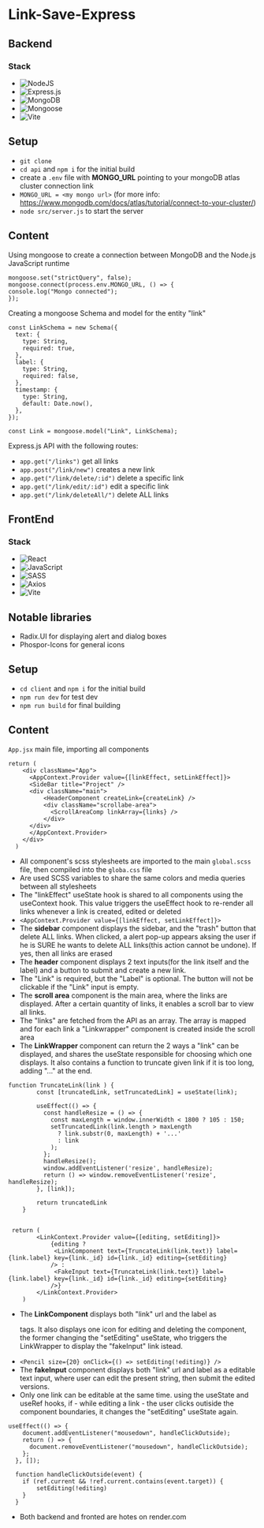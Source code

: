 # Link-Save-Express

## Backend

### Stack
- ![NodeJS](https://img.shields.io/badge/node.js-6DA55F?style=for-the-badge&logo=node.js&logoColor=white)
- ![Express.js](https://img.shields.io/badge/express.js-%23404d59.svg?style=for-the-badge&logo=express&logoColor=%2361DAFB)
- ![MongoDB](https://img.shields.io/badge/MongoDB-%234ea94b.svg?style=for-the-badge&logo=mongodb&logoColor=white)
- ![Mongoose](https://img.shields.io/badge/Mongoose-860000?style=for-the-badge&logo=mongodb&logoColor=white)
- ![Vite](https://img.shields.io/badge/vite-%23646CFF.svg?style=for-the-badge&logo=vite&logoColor=white)


## Setup
- ``git clone`` 
- ``cd api`` and ``npm i`` for the initial build
- create a  ``.env`` file with **MONGO_URL** pointing to your mongoDB atlas cluster connection link
- ``MONGO_URL = <my mongo url>`` (for more info: https://www.mongodb.com/docs/atlas/tutorial/connect-to-your-cluster/)
- ``node src/server.js`` to start the server


## Content

Using mongoose to create a connection between MongoDB and the Node.js JavaScript runtime 
```
mongoose.set("strictQuery", false);
mongoose.connect(process.env.MONGO_URL, () => {
console.log("Mongo connected");
});
```
Creating a mongoose Schema and model for the entity "link"
```
const LinkSchema = new Schema({
  text: {
    type: String,
    required: true,
  },
  label: {
    type: String,
    required: false,
  },
  timestamp: {
    type: String,
    default: Date.now(),
  },
});

const Link = mongoose.model("Link", LinkSchema);
```
Express.js API with the following routes:
- ``app.get("/links")`` get all links
- ``app.post("/link/new")`` creates a new link 
- ``app.get("/link/delete/:id")`` delete a specific link 
- ``app.get("/link/edit/:id")`` edit a specific link
- ``app.get("/link/deleteAll/")`` delete ALL links

## FrontEnd


### Stack
- ![React](https://img.shields.io/badge/react-%2320232a.svg?style=for-the-badge&logo=react&logoColor=%2361DAFB)
- ![JavaScript](https://img.shields.io/badge/javascript-%23323330.svg?style=for-the-badge&logo=javascript&logoColor=%23F7DF1E)
- ![SASS](https://img.shields.io/badge/SASS-hotpink.svg?style=for-the-badge&logo=SASS&logoColor=white)
- ![Axios](https://img.shields.io/badge/axios-864196?style=for-the-badge&logo=expo&logoColor=white)
- ![Vite](https://img.shields.io/badge/vite-%23646CFF.svg?style=for-the-badge&logo=vite&logoColor=white)

## Notable libraries
- Radix.UI for displaying alert and dialog boxes
- Phospor-Icons for general icons


## Setup
- ``cd client`` and ``npm i`` for the initial build
- ``npm run dev`` for test dev
- ``npm run build`` for final building

## Content

``App.jsx`` main file, importing all components

```
return (
    <div className="App">
      <AppContext.Provider value={[linkEffect, setLinkEffect]}>
      <SideBar title="Project" />
      <div className="main">
          <HeaderComponent createLink={createLink} />
          <div className="scrollabe-area">
            <ScrollAreaComp linkArray={links} />
          </div>
      </div>
      </AppContext.Provider>
    </div>
  )
```


- All component's scss stylesheets are imported to the main ``global.scss`` file, then compiled into the ``globa.css`` file
- Are used SCSS variables to share the same colors and media queries between all stylesheets
- The "linkEffect" useState hook is shared to all components using the useContext hook. This value triggers the useEffect hook to re-render all links whenever a link is created, edited or deleted
- `` <AppContext.Provider value={[linkEffect, setLinkEffect]}> ``
- The **sidebar** component displays the sidebar, and the "trash" button that delete ALL links. When clicked, a alert pop-up appears aksing the user if he is SURE he wants to delete ALL links(this action cannot be undone). If yes, then all links are erased
- The **header** component displays 2 text inputs(for the link itself and the label) and a button to submit and create a new link.
- The "Link" is required, but the "Label" is optional. The button will not be clickable if the "Link" input is empty.
- The **scroll area** component is the main area, where the links are displayed. After a certain quantity of links, it enables a scroll bar to view all links.
- The "links" are fetched from the API as an array. The array is mapped and for each link a "Linkwrapper" component is created inside the scroll area
- The **LinkWrapper** component can return the 2 ways a "link" can be displayed, and shares the useState responsible for choosing which one displays. It also contains a function to truncate given link if it is too long, adding "..." at the end.
```
function TruncateLink(link ) {
        const [truncatedLink, setTruncatedLink] = useState(link);
      
        useEffect(() => {
          const handleResize = () => {
            const maxLength = window.innerWidth < 1800 ? 105 : 150;
            setTruncatedLink(link.length > maxLength
              ? link.substr(0, maxLength) + '...'
              : link
            );
          };
          handleResize();
          window.addEventListener('resize', handleResize);
          return () => window.removeEventListener('resize', handleResize);
        }, [link]);

        return truncatedLink
    }


 return (
        <LinkContext.Provider value={[editing, setEditing]}>
            {editing ?
             <LinkComponent text={TruncateLink(link.text)} label={link.label} key={link._id} id={link._id} editing={setEditing}
            /> : 
             <FakeInput text={TruncateLink(link.text)} label={link.label} key={link._id} id={link._id} editing={setEditing}
            />}
        </LinkContext.Provider>
    )
```
- The **LinkComponent** displays both "link" url and the label as <p> tags. It also displays one icon for editing and deleting the component, the former changing the "setEditing" useState, who triggers the LinkWrapper to display the "fakeInput" link istead.
- ``<Pencil size={20} onClick={() => setEditing(!editing)} />``
- The **fakeInput** component displays both "link" url and label as a editable text input, where user can edit the present string, then submit the edited versions. 
- Only one link can be editable at the same time. using the useState and useRef hooks, if - while editing a link - the user clicks outiside the component boundaries, it changes the "setEditing" useState again.
```
useEffect(() => {
    document.addEventListener("mousedown", handleClickOutside);
    return () => {
      document.removeEventListener("mousedown", handleClickOutside);
    };
  }, []);

  function handleClickOutside(event) {
    if (ref.current && !ref.current.contains(event.target)) {
        setEditing(!editing)
    }
  }
```
- Both backend and fronted are hotes on render.com

  
